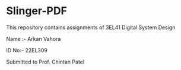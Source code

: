 # Slinger-PDF
This repository contains assignments of 3EL41 Digital System Design

Name :- Arkan Vahora

ID No:- 22EL309

Submitted to Prof. Chintan Patel
